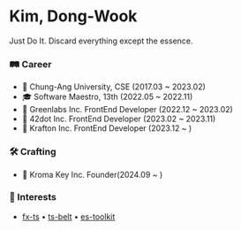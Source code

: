 # Kim, Dong-Wook

Just Do It.
Discard everything except the essence.

### 🛤 Career

- 🏫 Chung-Ang University, CSE (2017.03 ~ 2023.02)
- 🎓 Software Maestro, 13th (2022.05 ~ 2022.11)
- 🏢 Greenlabs Inc. FrontEnd Developer (2022.12 ~ 2023.02)
- 🏢 42dot Inc. FrontEnd Developer (2023.02 ~ 2023.11)
- 🏢 Krafton Inc. FrontEnd Developer (2023.12 ~ )
 
### 🛠 Crafting

- 🏢 Kroma Key Inc. Founder(2024.09 ~ )

### 🧠 Interests

- [fx-ts](https://github.com/marpple/FxTS) •  [ts-belt](https://github.com/mobily/ts-belt) • [es-toolkit](https://github.com/toss/es-toolkit) 

